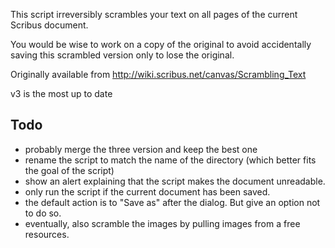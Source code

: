 This script irreversibly scrambles your text on all pages of the current Scribus document.

You would be wise to work on a copy of the original to avoid 
accidentally saving this scrambled version only to lose the original.


Originally available from http://wiki.scribus.net/canvas/Scrambling_Text

v3 is the most up to date 

## Todo

- probably merge the three version and keep the best one
- rename the script to match the name of the directory (which better fits the goal of the script)
- show an alert explaining that the script makes the document unreadable.
- only run the script if the current document has been saved.
- the default action is to "Save as" after the dialog. But give an option not to do so.
- eventually, also scramble the images by pulling images from a free resources.
